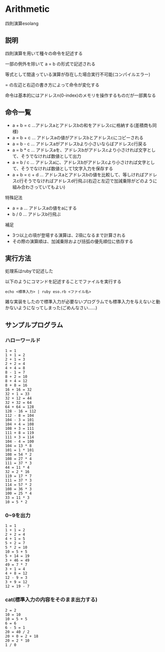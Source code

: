 # Arithmetic
四則演算esolang
## 説明
四則演算を用いて種々の命令を記述する

一部の例外を除いて a = b の形式で記述される

等式として間違っている演算が存在した場合実行不可能(コンパイルエラー)

= の左辺と右辺の書き方によって命令が変化する

命令は基本的にはアドレスn(0-index)のメモリを操作するものだが一部異なる

## 命令一覧
- a + b = c …アドレスaとアドレスbの和をアドレスcに格納する(差積商も同様)
- a = b + c … アドレスaの値がアドレスbとアドレスcにコピーされる
- a = b - c … アドレスaがアドレスbより小さいならばアドレスc行戻る
- a = b * c … アドレスaを、アドレスbがアドレスcより小さければ文字として、そうでなければ数値として出力
- a = b / c … アドレスaに、アドレスbがアドレスcより小さければ文字として、そうでなければ数値として1文字入力を保存する
- a + b = c + d … アドレスaとアドレスbの値を比較して、等しければアドレスc行そうでなければアドレスd行飛ぶ(右辺と左辺で加減乗除がどのように組み合わさっていてもよい)

特殊記法
- a = a … アドレスaの値をaにする
- b / 0 … アドレスb行飛ぶ

補足 
- 3つ以上の項が登場する演算は、2項になるまで計算される
- その際の演算順は、加減乗除および括弧の優先順位に依存する

## 実行方法

処理系はrubyで記述した

以下のようにコマンドを記述することでファイルを実行する
```
echo <標準入力> | ruby eso.rb <ファイル名>
```

雑な実装をしたので標準入力が必要ないプログラムでも標準入力を与えないと動かないようになってしまった(ごめんなさい……)

## サンプルプログラム 

### ハローワールド 
```
1 = 1
1 + 1 = 2
2 + 1 = 3
2 + 2 = 4
4 + 4 = 8
8 - 1 = 7
8 + 2 = 10
8 + 4 = 12
8 + 8 = 16
16 + 16 = 32
32 + 1 = 33
32 + 12 = 44
32 + 32 = 64
64 + 64 = 128
128 - 16 = 112
112 - 8 = 104
104 - 3 = 101
104 + 4 = 108
108 + 3 = 111
111 + 8 = 119
111 + 3 = 114
104 - 4 = 100
104 = 13 * 8
101 = 1 * 101
108 = 54 * 2
108 = 27 * 4
111 = 37 * 3
44 = 11 * 4
32 = 2 * 16
119 = 17 * 7
111 = 37 * 3
114 = 57 * 2
108 = 36 * 3
100 = 25 * 4
33 = 11 * 3
10 = 5 * 2
```

### 0~9を出力
```
1 = 1
1 + 1 = 2
2 + 2 = 4
4 + 1 = 5
5 + 2 = 7
5 * 2 = 10
10 = 5 + 5
5 + 14 = 19
3 + 46 = 49
49 = 7 * 7
3 + 1 = 4
4 + 8 = 12
12 - 9 = 3
3 + 9 = 12
12 = 19 - 7
```

### cat(標準入力の内容をそのまま出力する)
```
2 = 2
10 = 10
10 = 5 + 5
6 = 6
6 - 5 = 1
20 = 40 / 2
20 + 0 = 2 + 18
20 = 2 * 10
1 / 0
```